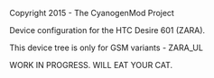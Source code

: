 Copyright 2015 - The CyanogenMod Project

Device configuration for the HTC Desire 601 (ZARA).

This device tree  is only for GSM variants - ZARA_UL

WORK IN PROGRESS. WILL EAT YOUR CAT.
